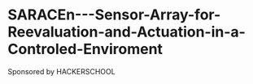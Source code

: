 # SARACEn---Sensor-Array-for-Reevaluation-and-Actuation-in-a-Controled-Enviroment
Sponsored by HACKERSCHOOL
